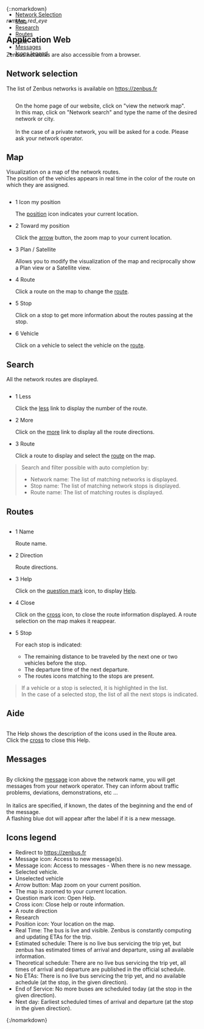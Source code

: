 {::nomarkdown}
<article class="article">
<div class="row">
	<div class="section col s12 m12 l10 bodybox">
		<a class="btn-floating btn-large waves-effect waves-light printButton" onclick="setArticleView()"><i class="material-icons">remove_red_eye</i></a>
		<h1>Application Web</h1>
		<p>Zenbus networks are also accessible from a browser. </p>
		<div id="traveller-web-cat1" class="section scrollspy">
			<h2>Network selection </h2>
			<p> The list of Zenbus networks is available on <a href="https://zenbus.fr/"> https://zenbus.fr </a>
			<div class="row valign-wrapper">
				<div class="col s12 m12 l4">                
               <div class="material-placeholder">
                	<img src="/images/en/traveller_select_network_web.png" alt="" class="greyBorder responsive-img materialboxed" data-caption="Network selection">
           		</div>
				</div>
				<div class="col s12 m12 l8">
					<ul class="collection">
						<p> On the home page of our website, click on "view the network map".
						<br> In this map, click on "Network search" and type the name of the desired network or city.
						<br><br> In the case of a private network, you will be asked for a code. Please ask your network operator.
						</p>
					</ul>
				</div>
			</div>
		</div>
		<div id="traveller-web-cat2" class="section scrollspy">
			<h2>Map</h2>
			<p>Visualization on a map of the network routes. 
            <br>The position of the vehicles appears in real time in the color of the route on which they are assigned.</p>
			<div class="row valign-wrapper">
				<div class="col s12 m12 l4">
					<div class="material-placeholder">
                	   <img src="/images/en/traveller_map_web.png" alt="" class="greyBorder responsive-img materialboxed" data-caption="Network map">
           		    </div>
				</div>
				<div class="col s12 m12 l8">
					<ul class="collection">
						<li class="collection-item avatar"><span class="number-icon circle cyan lighten-5">1</span> <span class="title">Icon my position</span>
							<p>The <a href="#position-icon">position</a> icon indicates your current location.</p></li>
						<li class="collection-item avatar"><span class="number-icon circle cyan lighten-5">2</span> <span class="title">Toward my position</span>
							<p>Click the <a href="#zoom-icon">arrow</a> button, the zoom map to your current location.</p></li>
						<li class="collection-item avatar"><span class="number-icon circle cyan lighten-5">3</span> <span class="title">Plan / Satellite</span>
							<p>Allows you to modify the visualization of the map and reciprocally show a Plan view or a Satellite view.</p></li>
						<li class="collection-item avatar"><span class="number-icon circle cyan lighten-5">4</span> <span class="title">Route</span>
							<p>Click a route on the map to change the <a href="#line-view">route</a>.</p></li>
						<li class="collection-item avatar"><span class="number-icon circle cyan lighten-5">5</span> <span class="title">Stop</span>
							<p>Click on a stop to get more information about the routes passing at the stop.</p></li>
						<li class="collection-item avatar"><span class="number-icon circle cyan lighten-5">6</span> <span class="title">Vehicle</span>
							<p>Click on a vehicle to select the vehicle on the <a href="#line-view">route</a>.</p></li>
					</ul>
				</div>
			</div>
		</div>
		<div id="traveller-web-cat3" class="section scrollspy">
			<h2>Search</h2>
			<p>All the network routes are displayed.</p>
			<div class="row valign-wrapper">
				<div class="col s12 m12 l4">
					<div class="material-placeholder">
                	<img src="/images/en/traveller_search.png" alt="" class="smaller greyBorder responsive-img materialboxed" data-caption="Research section">
           		</div>
				</div>
				<div class="col s12 m12 l8">
					<ul class="collection">
						<li class="collection-item avatar"><span class="number-icon circle cyan lighten-5">1</span> <span class="title">Less</span>
							<p>Click the <u>less</u> link to display the number of the route.</p></li>
						<li class="collection-item avatar"><span class="number-icon circle cyan lighten-5">2</span> <span class="title">More</span>
							<p>Click on the <u>more</u> link to display all the route directions.</p></li>
						<li class="collection-item avatar"><span class="number-icon circle cyan lighten-5">3</span> <span class="title">Route</span>
							<p>Click a route to display and select the <a href="#line_view">route</a> on the map.</p></li>
					</ul>
				</div>
			</div>
			<blockquote class="gold">
                <span>Search and filter possible with auto completion by:</span>
				<ul class="browser-default">
					<li>Network name: The list of matching networks is displayed.</li>
					<li>Stop name: The list of matching network stops is displayed.</li>
					<li>Route name: The list of matching routes is displayed.</li>
				</ul>
			</blockquote>
		</div>
		<div id="traveller-web-cat4" class="section scrollspy">
			<h2 id="line-view">Routes</h2>
			<div class="row valign-wrapper">
				<div class="col s12 m12 l4">
					<div class="material-placeholder">
                	<img src="/images/en/traveller_web_lines.png" alt="" class="smaller greyBorder responsive-img materialboxed" data-caption="Routes">
           		</div>
				</div>
				<div class="col s12 m12 l8">
					<ul class="collection">
						<li class="collection-item avatar"><span class="number-icon circle cyan lighten-5">1</span> <span class="title">Name</span>
							<p>Route name.</p></li>
						<li class="collection-item avatar"><span class="number-icon circle cyan lighten-5">2</span> <span class="title">Direction</span>
							<p>Route directions.</p></li>
						<li class="collection-item avatar"><span class="number-icon circle cyan lighten-5">3</span> <span class="title">Help</span>
							<p>Click on the <a href="#question-mark-icon">question mark</a> icon, to display <a href="#help-id">Help</a>.</p></li>
						<li class="collection-item avatar"><span class="number-icon circle cyan lighten-5">4</span> <span class="title">Close</span>
							<p>Click on the <a href="#cross-icon">cross</a> icon, to close the route information displayed. A route selection on the map makes it reappear.</p></li>
						<li class="collection-item avatar"><span class="number-icon circle cyan lighten-5">5</span> <span class="title">Stop</span>
							<p>For each stop is indicated:</p>
								<ul class="browser-default">
									<li>The remaining distance to be traveled by the next one or two vehicles before the stop.</li>
									<li>The departure time of the next departure.</li>
									<li>The routes icons matching to the stops are present.</li>
								</ul>
							</li>
					</ul>
				</div>
			</div>
			<blockquote class="gold">
				If a vehicle or a stop is selected, it is highlighted in the list. <br>
                In the case of a selected stop, the list of all the next stops is indicated.
            </blockquote>
		</div>
		<div id="traveller-web-cat5" class="section scrollspy">
			<h2 id="help-id">Aide</h2>
			<div class="row valign-wrapper">
				<div class="col s12 m12 l4">
					<div class="material-placeholder">
                	<img src="/images/en/traveller_web_help.png" alt="" class="smaller greyBorder responsive-img materialboxed" data-caption="Help">
           		</div>
				</div>
				<div class="col s12 m12 l8">
					<p>The Help shows the description of the icons used in the Route area. <br>
                       Click the <a href="#cross-icon">cross</a> to close this Help.</p>
				</div>
			</div>
		</div>
		<div id="traveller-web-cat6" class="section scrollspy">
			<h2>Messages</h2>
			<div class="row valign-wrapper">
				<div class="col s12 m12 l4">
					<div class="material-placeholder">
                	<img src="/images/en/traveller_web_messages.png" alt="" class="smaller greyBorder responsive-img materialboxed" data-caption="Messages">
           		</div>
				</div>
				<div class="col s12 m12 l8">
					<p>
						By clicking the <a href="#message-icon">message</a> icon above the network name, you will get messages from your network operator.
                        They can inform about traffic problems, deviations, demonstrations, etc ... <br>
                        <br>
                        In italics are specified, if known, the dates of the beginning and the end of the message. <br>
                        A flashing blue dot will appear after the label if it is a new message.
					</p>
				</div>
			</div>
		</div>
		<div id="traveller-web-cat7" class="section scrollspy">
			<h2>Icons legend</h2>
			<ul class="collection icon-list">
				<li class="nopadding collection-item ">
					<span class="icon-logozenbus"></span>
					<span class="title">Redirect to <a href="https://zenbus.fr"> https://zenbus.fr </a></span>
				</li>
				<li class="nopadding collection-item ">
					<span class="icon-messageactive" id="message-icon"></span>
					<span class="title">Message icon: Access to new message(s).</span>
				</li>
				<li class="nopadding collection-item ">
					<span class="icon-message"></span>
					<span class="title">Message icon: Access to messages - When there is no new message.</span>
				</li>
				<li class="nopadding collection-item ">
					<span class="icon-vehicleactive"></span>
					<span class="title">Selected vehicle.</span>
				</li>
				<li class="nopadding collection-item ">
					<span class="icon-vehicle"></span>
					<span class="title">Unselected vehicle</span>
				</li>
				<li class="nopadding collection-item ">
					<span class="icon-zoom" id="zoom-icon"></span>
					<span class="title">Arrow button: Map zoom on your current position.</span>
				</li>
				<li class="nopadding collection-item ">
					<span class="icon-zoomactive" id="zoomactive-icon"></span>
					<span class="title">The map is zoomed to your current location.</span>
				</li>
				<li class="nopadding collection-item ">
					<span class="icon-help" id="question-mark-icon"></span>
					<span class="title">Question mark icon: Open Help.</span>
				</li>
				<li class="nopadding collection-item ">
					<span class="icon-cross" id="cross-icon"></span>
					<span class="title">Cross icon: Close help or route information.</span>
				</li>
				<li class="nopadding collection-item ">
					<span class="icon-direction"></span>
					<span class="title">A route direction</span>
				</li>
				<li class="nopadding collection-item ">
					<span class="icon-search"></span>
					<span class="title">Research</span>
				</li>
				<li class="nopadding collection-item ">
					<span class="icon-position" id="position-icon" ></span>
					<span class="title">Position icon: Your location on the map.</span>
				</li>
				<li class="nopadding collection-item ">
					<span class="icon-realtime"></span>
					<span class="title">Real Time: The bus is live and visible. Zenbus is constantly computing and updating ETAs for the trip.</span>
				</li>
				<li class="nopadding collection-item ">
					<span class="icon-estimatedtime"></span>
					<span class="title">Estimated schedule: There is no live bus servicing the trip yet, but zenbus has estimated times of arrival and departure, using all available information.</span>
				</li>
				<li class="nopadding collection-item ">
					<span class="icon-officialtime"></span>
					<span class="title">Theoretical schedule: There are no live bus servicing the trip yet, all times of arrival and departure are published in the official schedule.</span>
				</li>
				<li class="nopadding collection-item ">
					<span class="icon-notime"></span>
					<span class="title">No ETAs: There is no live bus servicing the trip yet, and no available achedule (at the stop, in the given direction).</span>
				</li>
				<li class="nopadding collection-item ">
					<span class="icon-endservice"></span>
					<span class="title">End of Service: No more buses are scheduled today (at the stop in the given direction).</span>
				</li>
				<li class="nopadding collection-item ">
					<span class="icon-tomorrow"></span>
					<span class="title">Next day: Earliest scheduled times of arrival and departure (at the stop in the given direction).</span>
				</li>
			</ul>
		</div>
	</div>
	<div class="col hide-on-small-only m3 l2 articleNav">
		<ul class="section table-of-contents" style="position: fixed; top: 65px;">
			<li><a href="#traveller-web-cat1">Network Selection</a></li>
			<li><a href="#traveller-web-cat2">Map</a></li>
			<li><a href="#traveller-web-cat3">Research</a></li>
			<li><a href="#traveller-web-cat4">Routes</a></li>
			<li><a href="#traveller-web-cat5">Help</a></li>
			<li><a href="#traveller-web-cat6">Messages</a></li>
			<li><a href="#traveller-web-cat7">Icons legend</a></li>
		</ul>
	</div>
</div>
</article>
{:/nomarkdown}